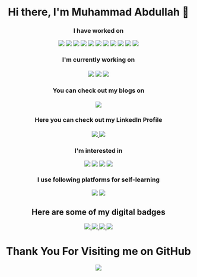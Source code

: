 <h1 align="center" dir="auto">Hi there, I'm Muhammad Abdullah 👋</h1>
  <h3 align= "center" dir="auto">I have worked on</h3>
<p align="center" dir="auto">  
<img src="https://img.shields.io/badge/C%2B%2B-00599C?style=for-the-badge&logo=c%2B%2B&logoColor=white" style="max-width: 100%;">
<img src="https://img.shields.io/badge/Python-FFD43B?style=for-the-badge&logo=python&logoColor=blue" style="max-width: 100%;">
<img src="https://img.shields.io/badge/Oracle-F80000?style=for-the-badge&logo=oracle&logoColor=black">
<img src="https://img.shields.io/badge/Miro-F7C922?style=for-the-badge&logo=Miro&logoColor=050036">
<img src ="https://img.shields.io/badge/MySQL-005C84?style=for-the-badge&logo=mysql&logoColor=white">
<img src="https://img.shields.io/badge/Figma-F24E1E?style=for-the-badge&logo=figma&logoColor=white">
<img src="https://img.shields.io/badge/Canva-%2300C4CC.svg?&style=for-the-badge&logo=Canva&logoColor=white">
<img src = "https://img.shields.io/badge/Microsoft_Access-A4373A?style=for-the-badge&logo=microsoft-access&logoColor=white">
<img src = "https://img.shields.io/badge/Microsoft_Excel-217346?style=for-the-badge&logo=microsoft-excel&logoColor=white">
<img src="https://img.shields.io/badge/Microsoft_PowerPoint-B7472A?style=for-the-badge&logo=microsoft-powerpoint&logoColor=white">
<img src="https://img.shields.io/badge/Microsoft_Word-2B579A?style=for-the-badge&logo=microsoft-word&logoColor=white">

</p>

<h3 align="center" dir="auto">I'm currently working on <br><br>
  <img src="https://img.shields.io/badge/Flask-000000?style=for-the-badge&logo=flask&logoColor=white"/>
  <img src="https://img.shields.io/badge/GitHub%20Pages-222222?style=for-the-badge&logo=GitHub%20Pages&logoColor=white"/>
  <img src="https://img.shields.io/badge/Stripe-626CD9?style=for-the-badge&logo=Stripe&logoColor=white"/>
 </h3>

<h3 align="center" dir="auto">You can check out my blogs on <br><br> 
  <a href="https://abdullahzblogs.blogspot.com/2022/06/introduction-to-topic-it-is-very-common.html">
    <img src ="https://img.shields.io/badge/Blogger-FF5722?style=for-the-badge&logo=blogger&logoColor=white"></h3>
  </a>
<h3 align="center" dir="auto">Here you can check out my LinkedIn Profile
 <br><br>
  <a href="https://www.linkedin.com/in/captainabdullah">
    <img src="https://camo.githubusercontent.com/a493f6833f99fb3c85788d6d9305e6b7a42b838e5ee5d138fd9a8214a7e77472/68747470733a2f2f696d672e736869656c64732e696f2f62616467652f6c696e6b6564696e2d2532333030373742352e7376673f267374796c653d666f722d7468652d6261646765266c6f676f3d6c696e6b6564696e266c6f676f436f6c6f723d7768697465">
  </a>
  <a href="https://www.instagram.com/engr_habdullah">
    <img src="https://camo.githubusercontent.com/5c3f3164b340475c38f1ec3d8c6d0c6e8656fbccac25d06cfb86477079b88638/68747470733a2f2f696d672e736869656c64732e696f2f62616467652f696e7374616772616d2d2532334534343035462e7376673f267374796c653d666f722d7468652d6261646765266c6f676f3d696e7374616772616d266c6f676f436f6c6f723d7768697465">
  </a>
  </h3>
  
  <h3 align = "center" dir="auto">I'm interested in</h3>
  <p align="center" dir="auto"> 
  <img src="https://img.shields.io/badge/Azure_DevOps-0078D7?style=for-the-badge&logo=azure-devops&logoColor=white"/>
  <img src="https://img.shields.io/badge/Google_Cloud-4285F4?style=for-the-badge&logo=google-cloud&logoColor=white"/>
  <img src = "https://img.shields.io/badge/ProtonMail-8B89CC?style=for-the-badge&logo=protonmail&logoColor=white"/>
  <img src="https://img.shields.io/badge/.NET-512BD4?style=for-the-badge&logo=dotnet&logoColor=white"/>
<p>
 
  <h3 align="center" dir="auto">I use following platforms for self-learning</h3>
  <p align="center" dir="auto">
  <img src="https://img.shields.io/badge/Coursera-0056D2?style=for-the-badge&logo=Coursera&logoColor=white"/>
  <img src="https://img.shields.io/badge/freecodecamp-27273D?style=for-the-badge&logo=freecodecamp&logoColor=white"/>
  <p>
   
  <h2 align="center" dir="auto"> Here are some of my digital badges</h2>
  <p align="center" dir="auto">
  <a href="https://www.credly.com/badges/d2e47d76-7c6e-42ab-87a4-6a055c29c9e8/public_url">
  <img src="https://user-images.githubusercontent.com/89099266/204880323-26f8d3fc-d56e-41ff-9852-59387f8bd468.png"/>
  </a>
  <a href="https://www.credly.com/badges/5f63eb7e-d561-4ee3-838c-1a990d82f116/public_url">
  <img src="https://user-images.githubusercontent.com/89099266/204878986-95911741-b834-4107-a0ce-52554f13ef15.png"/>
  </a>
  <a href="https://www.credly.com/badges/a331ed80-bdf5-4e3e-8852-13e40d9cd486/public_url">
  <img src="https://user-images.githubusercontent.com/89099266/204879915-6f33187e-c57b-47e0-9456-c2098676b047.png"/>
  </a>
  <a href="https://skillshop.credential.net/7a8a692e-f879-4249-ad3b-cbbc39c420cc">
  <img src="https://user-images.githubusercontent.com/89099266/205103478-7d2c85ce-22dd-4b5b-bca4-e2f4b01b8e0c.png"/>
  </a>
  </p>
    
  <h1 align= "center" dir="auto" >Thank You For Visiting me on GitHub</h1>
  <p align="center" dir="auto">
  <img src="https://user-images.githubusercontent.com/89099266/204867807-ea91c8f5-7ab0-4810-a083-e692eab5f8cf.gif"/>
  </p>
  

